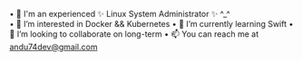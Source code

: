 • 👋 I'm an experienced ✨ Linux System Administrator ✨ ^_^  
• 👀 I’m interested in Docker && Kubernetes
• 🌱 I’m currently learning Swift
• 💞️ I’m looking to collaborate on long-term
• 📫 You can reach me at andu74dev@gmail.com

<!---
andu74dev/andu74dev is a ✨ special ✨ repository because its `README.md` (this file) appears on your GitHub profile.
You can click the Preview link to take a look at your changes.
--->
